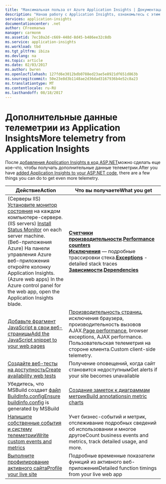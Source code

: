 ```yaml
---
title: "Максимальная польза от Azure Application Insights | Документация Майкрософт"
description: "Начав работу с Application Insights, ознакомьтесь с этим списком доступных функций."
services: application-insights
documentationcenter: .net
author: CFreemanwa
manager: carmonm
ms.assetid: 7ec10a2d-c669-448d-8d45-b486ee32c8db
ms.service: application-insights
ms.workload: tbd
ms.tgt_pltfrm: ibiza
ms.devlang: na
ms.topic: article
ms.date: 02/03/2017
ms.author: bwren
ms.openlocfilehash: 127fd6e3012bdb0788ed23ae5e8921df651d863b
ms.sourcegitcommit: 50e23e8d3b1148ae2d36dad3167936b4e52c8a23
ms.translationtype: MT
ms.contentlocale: ru-RU
ms.lasthandoff: 08/18/2017
---
```

# <a name="more-telemetry-from-application-insights"></a><span data-ttu-id="49829-103">Дополнительные данные телеметрии из Application Insights</span><span class="sxs-lookup"><span data-stu-id="49829-103">More telemetry from Application Insights</span></span>
<span data-ttu-id="49829-104">После [добавления Application Insights в код ASP.NET](app-insights-asp-net.md)можно сделать еще кое-что, чтобы получать дополнительные данные телеметрии.</span><span class="sxs-lookup"><span data-stu-id="49829-104">After you have [added Application Insights to your ASP.NET code](app-insights-asp-net.md), there are a few things you can do to get even more telemetry.</span></span> 

| <span data-ttu-id="49829-105">Действие</span><span class="sxs-lookup"><span data-stu-id="49829-105">Action</span></span> | <span data-ttu-id="49829-106">Что вы получаете</span><span class="sxs-lookup"><span data-stu-id="49829-106">What you get</span></span>|
|---|---|
|<span data-ttu-id="49829-107">(Серверы IIS) [Установите монитор состояния](http://go.microsoft.com/fwlink/?LinkId=506648) на каждом компьютере-сервере.</span><span class="sxs-lookup"><span data-stu-id="49829-107">(IIS servers) [Install Status Monitor](http://go.microsoft.com/fwlink/?LinkId=506648) on each server machine.</span></span><br/><span data-ttu-id="49829-108">(Веб-приложения Azure) На панели управления Azure веб-приложения откройте колонку Application Insights.</span><span class="sxs-lookup"><span data-stu-id="49829-108">(Azure web apps) In the Azure control panel for the web app, open the Application Insights blade.</span></span>| <span data-ttu-id="49829-109">[**Счетчики производительности**](app-insights-performance-counters.md).</span><span class="sxs-lookup"><span data-stu-id="49829-109">[**Performance counters**](app-insights-performance-counters.md)</span></span><br/><span data-ttu-id="49829-110">[**Исключения**](app-insights-asp-net-exceptions.md) — подробные трассировки стека.</span><span class="sxs-lookup"><span data-stu-id="49829-110">[**Exceptions**](app-insights-asp-net-exceptions.md) - detailed stack traces</span></span><br/><span data-ttu-id="49829-111">[**Зависимости**](app-insights-asp-net-dependencies.md).</span><span class="sxs-lookup"><span data-stu-id="49829-111">[**Dependencies**](app-insights-asp-net-dependencies.md)</span></span>|
|[<span data-ttu-id="49829-112">Добавьте фрагмент JavaScript в свои веб-страницы</span><span class="sxs-lookup"><span data-stu-id="49829-112">Add the JavaScript snippet to your web pages</span></span>](app-insights-javascript.md)|<span data-ttu-id="49829-113">[Производительность страниц](app-insights-web-track-usage.md), исключения браузера, производительность вызовов AJAX.</span><span class="sxs-lookup"><span data-stu-id="49829-113">[Page performance](app-insights-web-track-usage.md), browser exceptions, AJAX performance.</span></span> <span data-ttu-id="49829-114">Пользовательская телеметрия на стороне клиента.</span><span class="sxs-lookup"><span data-stu-id="49829-114">Custom client-side telemetry.</span></span>|
|[<span data-ttu-id="49829-115">Создайте веб-тесты на доступность</span><span class="sxs-lookup"><span data-stu-id="49829-115">Create availability web tests</span></span>](app-insights-monitor-web-app-availability.md)|<span data-ttu-id="49829-116">Получение оповещений, когда сайт становится недоступным</span><span class="sxs-lookup"><span data-stu-id="49829-116">Get alerts if your site becomes unavailable</span></span>|
|<span data-ttu-id="49829-117">Убедитесь, что MSBuild создает [файл BuildInfo.config](https://msdn.microsoft.com/library/dn449058.aspx)</span><span class="sxs-lookup"><span data-stu-id="49829-117">[Ensure buildinfo.config](https://msdn.microsoft.com/library/dn449058.aspx) is generated by MSBuild</span></span>|[<span data-ttu-id="49829-118">Создание заметок к диаграммам метрик</span><span class="sxs-lookup"><span data-stu-id="49829-118">Build annotationsin metric charts</span></span>](https://blogs.msdn.microsoft.com/visualstudioalm/2013/11/14/implementing-deployment-markers-in-application-insights/)
|[<span data-ttu-id="49829-119">Напишите собственные события и систему телеметрии</span><span class="sxs-lookup"><span data-stu-id="49829-119">Write custom events and metrics</span></span>](app-insights-api-custom-events-metrics.md)|<span data-ttu-id="49829-120">Учет бизнес-событий и метрик, отслеживание подробных сведений об использовании и многое другое</span><span class="sxs-lookup"><span data-stu-id="49829-120">Count business events and metrics, track detailed usage, and more.</span></span>|
|[<span data-ttu-id="49829-121">Выполните профилирование активного сайта</span><span class="sxs-lookup"><span data-stu-id="49829-121">Profile your live site</span></span>](https://aka.ms/AIProfilerPreview)|<span data-ttu-id="49829-122">Подробные временные показатели функций из активного веб-приложения</span><span class="sxs-lookup"><span data-stu-id="49829-122">Detailed function timings from your live web app</span></span>|






